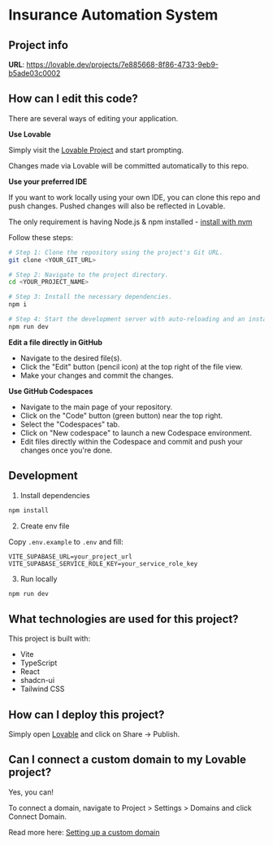 # Insurance Automation System

## Project info

**URL**: https://lovable.dev/projects/7e885668-8f86-4733-9eb9-b5ade03c0002

## How can I edit this code?

There are several ways of editing your application.

**Use Lovable**

Simply visit the [Lovable Project](https://lovable.dev/projects/7e885668-8f86-4733-9eb9-b5ade03c0002) and start prompting.

Changes made via Lovable will be committed automatically to this repo.

**Use your preferred IDE**

If you want to work locally using your own IDE, you can clone this repo and push changes. Pushed changes will also be reflected in Lovable.

The only requirement is having Node.js & npm installed - [install with nvm](https://github.com/nvm-sh/nvm#installing-and-updating)

Follow these steps:

```sh
# Step 1: Clone the repository using the project's Git URL.
git clone <YOUR_GIT_URL>

# Step 2: Navigate to the project directory.
cd <YOUR_PROJECT_NAME>

# Step 3: Install the necessary dependencies.
npm i

# Step 4: Start the development server with auto-reloading and an instant preview.
npm run dev
```

**Edit a file directly in GitHub**

- Navigate to the desired file(s).
- Click the "Edit" button (pencil icon) at the top right of the file view.
- Make your changes and commit the changes.

**Use GitHub Codespaces**

- Navigate to the main page of your repository.
- Click on the "Code" button (green button) near the top right.
- Select the "Codespaces" tab.
- Click on "New codespace" to launch a new Codespace environment.
- Edit files directly within the Codespace and commit and push your changes once you're done.

## Development

1. Install dependencies

```bash
npm install
```

2. Create env file

Copy `.env.example` to `.env` and fill:

```env
VITE_SUPABASE_URL=your_project_url
VITE_SUPABASE_SERVICE_ROLE_KEY=your_service_role_key
```

3. Run locally

```bash
npm run dev
```

## What technologies are used for this project?

This project is built with:

- Vite
- TypeScript
- React
- shadcn-ui
- Tailwind CSS

## How can I deploy this project?

Simply open [Lovable](https://lovable.dev/projects/7e885668-8f86-4733-9eb9-b5ade03c0002) and click on Share -> Publish.

## Can I connect a custom domain to my Lovable project?

Yes, you can!

To connect a domain, navigate to Project > Settings > Domains and click Connect Domain.

Read more here: [Setting up a custom domain](https://docs.lovable.dev/tips-tricks/custom-domain#step-by-step-guide)
